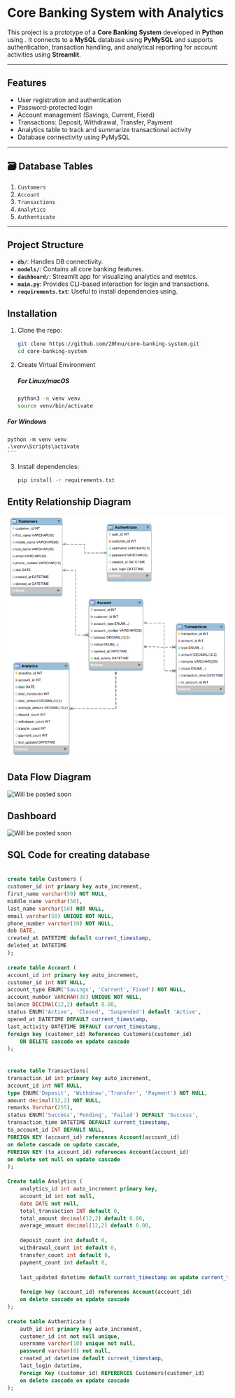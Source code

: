 
#  Core Banking System with Analytics

This project is a prototype of a **Core Banking System** developed in **Python** using . It connects to a **MySQL** database using **PyMySQL** and supports authentication, transaction handling, and analytical reporting for account activities using **Streamlit**.

---

## Features

- User registration and authentication
- Password-protected login
- Account management (Savings, Current, Fixed)
- Transactions: Deposit, Withdrawal, Transfer, Payment
- Analytics table to track and summarize transactional activity
- Database connectivity using PyMySQL

---

## 🗃 Database Tables

1. `Customers`
2. `Account`
3. `Transactions`
4. `Analytics`
5. `Authenticate`

---

## Project Structure
- **`db/`**: Handles DB connectivity.
- **`models/`**: Contains all core banking features.
- **`dashboard/`**: Streamlit app for visualizing analytics and metrics.
- **`main.py`**: Provides CLI-based interaction for login and transactions.
- **`requirements.txt`**: Useful to install dependencies using.

## Installation

1. Clone the repo:
   ```bash
   git clone https://github.com/20hnu/core-banking-system.git
   cd core-banking-system
   ```
2. Create Virtual Environment
   ##### For Linux/macOS
    ```bash
    python3 -m venv venv
    source venv/bin/activate
    
##### For Windows

    python -m venv venv
    .\venv\Scripts\activate
    ```
3. Install dependencies:
    ```bash
    pip install -r requirements.txt
    ```

## Entity Relationship Diagram

![Alt Text](https://github.com/20hnu/core-banking-system/blob/main/db/modified_erd_banking_system.png?raw=true)

## Data Flow Diagram

![Will be posted soon](https://github.com/20hnu/core-banking-system/blob/main/db/dfd_banking_system.png?raw=true)

## Dashboard 
![Will be posted soon](https://github.com/20hnu/core-banking-system/blob/main/db/dashboard_Sample.png?raw=true)

## SQL Code for creating database
```sql

create table Customers (
customer_id int primary key auto_increment,
first_name varchar(50) NOT NULL,
middle_name varchar(50),
last_name varchar(50) NOT NULL,
email varchar(50) UNIQUE NOT NULL,
phone_number varchar(10) NOT NULL,
dob DATE,
created_at DATETIME default current_timestamp,
deleted_at DATETIME
);

create table Account (
account_id int primary key auto_increment,
customer_id int NOT NULL,
account_type ENUM('Savings', 'Current','Fixed') NOT NULL, 
account_number VARCHAR(30) UNIQUE NOT NULL,
balance DECIMAl(12,2) default 0.00,
status ENUM('Active', 'Closed', 'Suspended') default 'Active',
opened_at DATETIME DEFAULT current_timestamp,
last_activity DATETIME DEFAULT current_timestamp,
foreign key (customer_id) References Customers(customer_id)
	ON DELETE cascade on update cascade
);


create table Transactions(
transaction_id int primary key auto_increment,
account_id int NOT NULL,
type ENUM('Deposit', 'Withdraw','Transfer', 'Payment') NOT NULL,
amount decimal(12,2) NOT NULL,
remarks Varchar(255),
status ENUM('Success','Pending', 'Failed') DEFAULT 'Success',
transaction_time DATETIME DEFAULT current_timestamp,
to_account_id INT DEFAULT NULL,
FOREIGN KEY (account_id) references Account(account_id)
on delete cascade on update cascade,    
FOREIGN KEY (to_account_id) references Account(account_id)
on delete set null on update cascade
);
 
Create table Analytics (
	analytics_id int auto_increment primary key,
    account_id int not null,
    date DATE not null,
    total_transaction INT default 0,
    total_amount decimal(12,2) default 0.00,
    average_amount decimal(12,2) default 0.00,
    
    deposit_count int default 0,
    withdrawal_count int default 0,
    transfer_count int default 0,
    payment_count int default 0,
    
    last_updated datetime default current_timestamp on update current_timestamp,
    
    foreign key (account_id) references Account(account_id)
    on delete cascade on update cascade
);

create table Authenticate (
	auth_id int primary key auto_increment,
    customer_id int not null unique,
    username varchar(10) unique not null,
    password varchar(8) not null,
    created_at datetime default current_timestamp,
    last_login datetime,
    Foreign Key (customer_id) REFERENCES Customers(customer_id)
    on delete cascade on update cascade
);
```
